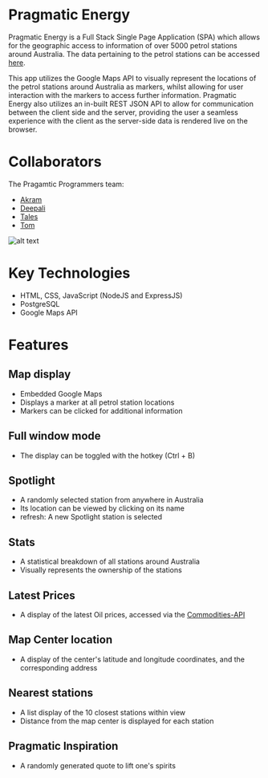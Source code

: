 # Pragmatic Energy
Pragmatic Energy is a Full Stack Single Page Application (SPA) which allows for the geographic access to information of over 5000 petrol stations around Australia.
The data pertaining to the petrol stations can be accessed [here](https://researchdata.edu.au/petrol-stations/1208509).

This app utilizes the Google Maps API to visually represent the locations of the petrol stations around Australia as markers, whilst allowing for user interaction with the markers to access further information.
Pragmatic Energy also utilizes an in-built REST JSON API to allow for communication between the client side and the server, providing the user a seamless experience with the client as the server-side data is rendered live on the browser.


# Collaborators
The Pragamtic Programmers team:
- [Akram](https://github.com/Akman13)
- [Deepali](https://github.com/DeepaliPatro)
- [Tales](https://github.com/TalesPinto)
- [Tom](https://github.com/BigBBazz)

![alt text](https://i.imgur.com/qUHCkJx.png)
# Key Technologies
- HTML, CSS, JavaScript (NodeJS and ExpressJS)
- PostgreSQL
- Google Maps API


# Features
## Map display
 - Embedded Google Maps
 - Displays a marker at all petrol station locations
 - Markers can be clicked for additional information
 

## Full window mode
 - The display can be toggled with the hotkey (Ctrl + B)

## Spotlight
 - A randomly selected station from anywhere in Australia
 - Its location can be viewed by clicking on its name
 - refresh: A new Spotlight station is selected

## Stats
 - A statistical breakdown of all stations around Australia
 - Visually represents the ownership of the stations

## Latest Prices
 - A display of the latest Oil prices, accessed via the [Commodities-API](https://commodities-api.com/)

## Map Center location
 - A display of the center's latitude and longitude coordinates, and the corresponding address

## Nearest stations
 - A list display of the 10 closest stations within view
 - Distance from the map center is displayed for each station

## Pragmatic Inspiration
 - A randomly generated quote to lift one's spirits

